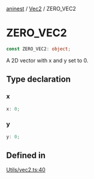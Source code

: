 [aninest](../../index.md) / [Vec2](../index.md) / ZERO\_VEC2

# ZERO\_VEC2

```ts
const ZERO_VEC2: object;
```

A 2D vector with x and y set to 0.

## Type declaration

### x

```ts
x: 0;
```

### y

```ts
y: 0;
```

## Defined in

[Utils/vec2.ts:40](https://github.com/zphrs/aninest/blob/faa26c191e539bfffb0686de3335249d40ae5db1/core/src/Utils/vec2.ts#L40)
